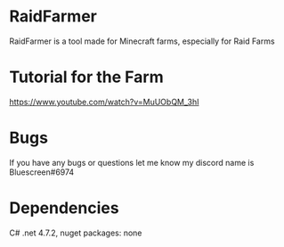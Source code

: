 # RaidFarmer
RaidFarmer is a tool made for Minecraft farms, especially for Raid Farms

# Tutorial for the Farm
https://www.youtube.com/watch?v=MuUObQM_3hI

# Bugs
If you have any bugs or questions let me know my discord name is Bluescreen#6974

# Dependencies
C# .net 4.7.2, nuget packages: none
